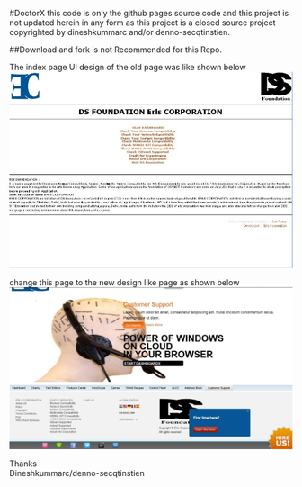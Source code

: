 #DoctorX
this code is only the github pages source code and this project is not updated herein in any form as this project is a closed source project copyrighted by dineshkummarc and/or denno-secqtinstien.

##Download and fork is not Recommended for this Repo.

The index page UI design of  the old page was like shown below
![EC OLD PAGE](https://github.com/Dashboard-X/dashboardx-index/raw/master/screenshots/old-page.jpg)

change this page to the new design like page as shown below
![EC OLD PAGE](https://github.com/Dashboard-X/dashboardx-index/raw/master/screenshots/ec-new-26-july-2013.jpg)

Thanks<br/>
Dineshkummarc/denno-secqtinstien
